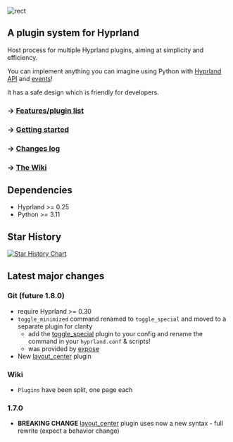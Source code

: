 ![rect](https://github.com/hyprland-community/pyprland/assets/238622/3fab93b6-6445-4e7b-b757-035095b5c8e8)

## A plugin system for Hyprland

Host process for multiple Hyprland plugins,
aiming at simplicity and efficiency.

You can implement anything you can imagine using Python with [Hyprland API](https://wiki.hyprland.org/Configuring/Dispatchers/) and [events](https://wiki.hyprland.org/Plugins/Development/Event-list/)!

It has a safe design which is friendly for developers.

### → [Features/plugin list](https://github.com/hyprland-community/pyprland/wiki/Plugins)

### → [Getting started](https://github.com/hyprland-community/pyprland/wiki/Getting-started)

### → [Changes log](https://github.com/hyprland-community/pyprland/releases)

### → [The Wiki](https://github.com/hyprland-community/pyprland/wiki)

## Dependencies

- Hyprland >= 0.25
- Python >= 3.11

## Star History

<a href="https://star-history.com/#fdev31/pyprland&Date">
  <picture>
    <source media="(prefers-color-scheme: dark)" srcset="https://api.star-history.com/svg?repos=fdev31/pyprland&type=Timeline&theme=dark" />
    <source media="(prefers-color-scheme: light)" srcset="https://api.star-history.com/svg?repos=fdev31/pyprland&type=Timeline" />
    <img alt="Star History Chart" src="https://api.star-history.com/svg?repos=fdev31/pyprland&type=Timeline" />
  </picture>
</a>


## Latest major changes

### Git (future 1.8.0)

- require Hyprland >= 0.30
- `toggle_minimized` command renamed to `toggle_special` and moved to a separate plugin for clarity
  - add the [toggle_special](https://github.com/hyprland-community/pyprland/wiki/toggle_special) plugin to your config and rename the command in your `hyprland.conf` & scripts!
  - was provided by [expose](https://github.com/hyprland-community/pyprland/wiki/expose)
- New [layout_center](https://github.com/hyprland-community/pyprland/wiki/layout_center) plugin

### Wiki

- `Plugins` have been split, one page each

### 1.7.0

- **BREAKING CHANGE** [layout_center](https://github.com/hyprland-community/pyprland/wiki/monitors) plugin uses now a new syntax - full rewrite (expect a behavior change)
